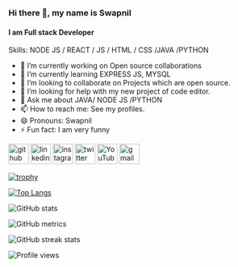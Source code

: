 ### Hi there 👋, my name is Swapnil
#### I am Full stack Developer
<!-- ![I am Full stack Developer](https://arturssmirnovs.github.io/github-profile-readme-generator/images/banner.png)

I made this project just for fun, it allows you to create nice and simple GitHub Readme files that you can copy/paste and use in your profile.
 -->
Skills: NODE JS / REACT / JS / HTML / CSS /JAVA /PYTHON

- 🔭 I’m currently working on Open source collaborations 
- 🌱 I’m currently learning EXPRESS JS, MYSQL 
- 👯 I’m looking to collaborate on Projects which are open source. 
- 🤔 I’m looking for help with my new project of code editor. 
- 💬 Ask me about JAVA/ NODE JS /PYTHON 
- 📫 How to reach me: See my profiles. 
- 😄 Pronouns: Swapnil 
- ⚡ Fun fact: I am very funny 


[<img src='https://cdn.jsdelivr.net/npm/simple-icons@3.0.1/icons/github.svg' alt='github' height='40'>](https://github.com/swapnil-2503)  [<img src='https://cdn.jsdelivr.net/npm/simple-icons@3.0.1/icons/linkedin.svg' alt='linkedin' height='40'>](https://www.linkedin.com/in/swapnil-jadhav03/)  [<img src='https://cdn.jsdelivr.net/npm/simple-icons@3.0.1/icons/instagram.svg' alt='instagram' height='40'>](https://www.instagram.com/swapnil_._jadhav/)  [<img src='https://cdn.jsdelivr.net/npm/simple-icons@3.0.1/icons/twitter.svg' alt='twitter' height='40'>](https://twitter.com/Swapnil_J03)  [<img src='https://cdn.jsdelivr.net/npm/simple-icons@3.0.1/icons/youtube.svg' alt='YouTube' height='40'>](https://www.youtube.com/@codersj)  [<img src='https://cdn.jsdelivr.net/npm/simple-icons@3.0.1/icons/gmail.svg' alt='gmail' height='40'>](mailto:swapniljadhav6022@gmail.com)  

<!-- <a href='https://archiveprogram.github.com/'><img src='https://raw.githubusercontent.com/acervenky/animated-github-badges/master/assets/acbadge.gif' width='40' height='40'></a> <a href='https://docs.github.com/en/developers'><img src='https://raw.githubusercontent.com/acervenky/animated-github-badges/master/assets/devbadge.gif' width='40' height='40'></a> <a href='https://github.com/pricing'><img src='https://raw.githubusercontent.com/acervenky/animated-github-badges/master/assets/pro.gif' width='40' height='40'></a> <a href='https://stars.github.com/'><img src='https://raw.githubusercontent.com/acervenky/animated-github-badges/master/assets/starbadge.gif' width='35' height='35'></a> <a href='https://docs.github.com/en/github/supporting-the-open-source-community-with-github-sponsors'><img src='https://raw.githubusercontent.com/acervenky/animated-github-badges/master/assets/sponsorbadge.gif' width='35' height='35'></a>  -->

[![trophy](https://github-profile-trophy.vercel.app/?username=swapnil-2503)](https://github.com/ryo-ma/github-profile-trophy)

[![Top Langs](https://github-readme-stats.vercel.app/api/top-langs/?username=swapnil-2503)](https://github.com/anuraghazra/github-readme-stats)

![GitHub stats](https://github-readme-stats.vercel.app/api?username=swapnil-2503&show_icons=true)  

![GitHub metrics](https://metrics.lecoq.io/swapnil-2503)  

![GitHub streak stats](https://streak-stats.demolab.com/?user=swapnil-2503)  

![Profile views](https://gpvc.arturio.dev/swapnil-2503)  
